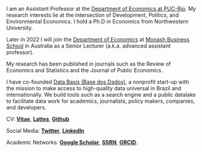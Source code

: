 
I am an Assistant Professor at the [Department of Economics at PUC-Rio](http://www.econ.puc-rio.br/). My research interests lie at the intersection of Development, Politics, and Environmental Economics. I hold a Ph.D in Economics from Northwestern University.

Later in 2022 I will join the [Department of Economics](https://www.monash.edu/business/economics) at [Monash Business School](https://www.monash.edu/business/home/) in Australia as a Senior Lecturer (a.k.a. advanced assistant professor).

My research has been published in journals such as the Review of Economics and Statistics and the Journal of Public Economics.

I have co-founded [Data Basis (Base dos Dados)](https://basedosdados.org/), a nonprofit start-up with the mission to make access to high-quality data universal in Brazil and internationally. We build tools such as a search engine and a public datalake to facilitate data work for academics, journalists, policy makers, companies, and developers.

CV: __[Vitae](/CV.pdf)__, __[Lattes](http://lattes.cnpq.br/1688146607064348)__, __[Github](https://github.com/rdahis)__

Social Media: __[Twitter](https://twitter.com/rdahis)__, __[LinkedIn](https://www.linkedin.com/in/rdahis/)__

Academic Networks: __[Google Scholar](https://scholar.google.com/citations?user=iDi8BA8AAAAJ)__, __[SSRN](https://ssrn.com/author=2786164)__, __[ORCID](https://orcid.org/0000-0003-2346-0889)__.
